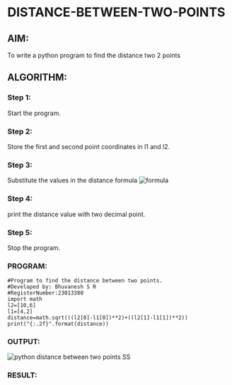 # DISTANCE-BETWEEN-TWO-POINTS

## AIM:
To write a python program to find the distance two 2 points
## ALGORITHM:
### Step 1: 
Start the program.
### Step 2: 
Store the first and second point coordinates in l1 and l2.
### Step 3: 
Substitute the values in the distance formula  ![formula](/formula.JPG)
### Step 4: 
print the distance value with two decimal point.
### Step 5: 
Stop the program.
### PROGRAM:
```
#Program to find the distance between two points.
#Developed by: Bhuvanesh S R
#RegisterNumber:23013380
import math
l2=[10,6]
l1=[4,2]
distance=math.sqrt(((l2[0]-l1[0])**2)+((l2[1]-l1[1])**2))
print("{:.2f}".format(distance))

```
### OUTPUT:

![python distance between two points SS](https://github.com/Bhuvanesh-Suresh/DISTANCE-BETWEEN-TWO-POINTS/assets/145742661/3edb0289-d86c-4c4f-b174-b01f1a07d98b)

### RESULT:
